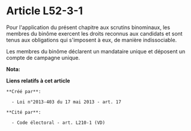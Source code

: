 # Article L52-3-1

Pour l'application du présent chapitre aux scrutins binominaux, les membres du binôme exercent les droits reconnus aux
candidats et sont tenus aux obligations qui s'imposent à eux, de manière indissociable.

Les membres du binôme déclarent un mandataire unique et déposent un compte de campagne unique.

**Nota:**



**Liens relatifs à cet article**

	**Créé par**:

	  - Loi n°2013-403 du 17 mai 2013 - art. 17

	**Cité par**:

	  - Code électoral - art. L210-1 (VD)
